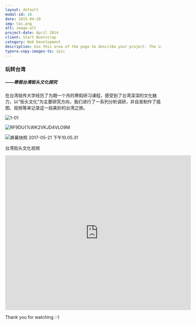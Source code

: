 ```yaml
---
layout: default
modal-id: 18
date: 2015-04-28
img: tai.png
alt: image-alt
project-date: April 2014
client: Start Bootstrap
category: Web Development
description: Use this area of the page to describe your project. The icon above is part of a free icon set by <a href="https://sellfy.com/p/8Q9P/jV3VZ/">Flat Icons</a>. On their website, you can download their free set with 16 icons, or you can purchase the entire set with 146 icons for only $12!
typora-copy-images-to: ipic
---
```


### 玩转台湾

##### ——寒假台湾街头文化探究



在台湾铭传大学经历了为期一个月的寒假研习课程，感受到了台湾深深的文化魅力，以“街头文化”为主要研究方向，我们进行了一系列分析调研，并自发制作了插图、视频等来记录这一段美妙的台湾之旅。



![1-01](/Users/Carol/Desktop/台湾研习1.23-2.3/涂鸦/1-01.jpg)

![RF9DU{%WK2VKJD4VLO9M](https://ws1.sinaimg.cn/large/006tNc79gy1fftc2mg199j31kw114b29.jpg)

![屏幕快照 2017-05-21 下午10.05.31](https://ws2.sinaimg.cn/large/006tNc79gy1fftc425nwvj31ie12ce81.jpg)





台湾街头文化视频

<iframe width="600" height="500" src="https://player.youku.com/embed/XMjc0MzI1MjIxMg==" frameborder="0"> </iframe>



Thank you for watching  :-)

